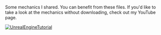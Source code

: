 Some mechanics I shared. You can benefit from these files. If you'd like to take a look at the mechanics without downloading, check out my YouTube page.

[![UnrealEngineTutorial](https://ytcards.demolab.com/?id=RbFNSiQptlg&title=Unreal+Engine+Tutorial&lang=en&timestamp=1714476720&background_color=%230d1117&title_color=%23ffffff&stats_color=%23dedede&max_title_lines=1&width=250&border_radius=5 "UnrealEngineTutorial | github.com/alidemirkan")](https://www.youtube.com/watch?v=RbFNSiQptlg)
